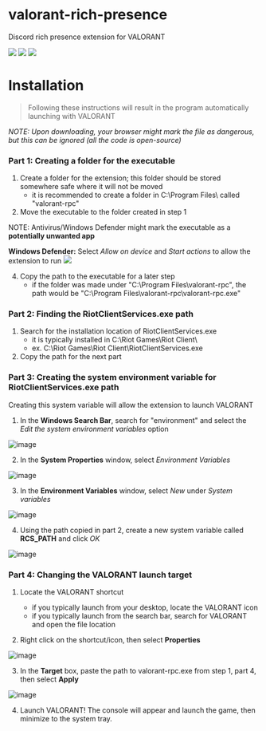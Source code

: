 # valorant-rich-presence

Discord rich presence extension for VALORANT

![](https://media.discordapp.net/attachments/357677064507228171/815690033842880552/unknown.png)
![](https://media.discordapp.net/attachments/357677064507228171/815690322591613008/unknown.png)
![](https://media.discordapp.net/attachments/357677064507228171/815690580386381834/unknown.png)

# Installation
> Following these instructions will result in the program automatically launching with VALORANT

*NOTE: Upon downloading, your browser might mark the file as dangerous, but this can be ignored (all the code is open-source)*
### Part 1: Creating a folder for the executable
1. Create a folder for the extension; this folder should be stored somewhere safe where it will not be moved
    - it is recommended to create a folder in C:\Program Files\ called "valorant-rpc"
2. Move the executable to the folder created in step 1 

NOTE: Antivirus/Windows Defender might mark the executable as a **potentially unwanted app**

**Windows Defender:** Select *Allow on device* and *Start actions* to allow the extension to run
![](https://user-images.githubusercontent.com/42125428/109581460-5439f900-7aca-11eb-86f4-26bae7bae501.png)

4. Copy the path to the executable for a later step
    - if the folder was made under "C:\Program Files\valorant-rpc", the path would be "C:\Program Files\valorant-rpc\valorant-rpc.exe"

### Part 2: Finding the RiotClientServices.exe path
1. Search for the installation location of RiotClientServices.exe
    - it is typically installed in C:\Riot Games\Riot Client\
    - ex. C:\Riot Games\Riot Client\RiotClientServices.exe
2. Copy the path for the next part

### Part 3: Creating the system environment variable for RiotClientServices.exe path
Creating this system variable will allow the extension to launch VALORANT
1. In the **Windows Search Bar**, search for "environment" and select the *Edit the system environment variables* option

![image](https://user-images.githubusercontent.com/42125428/109581495-61ef7e80-7aca-11eb-82aa-0566caf33e3f.png)

2. In the **System Properties** window, select *Environment Variables*

![image](https://user-images.githubusercontent.com/42125428/109581512-69168c80-7aca-11eb-9eb2-8b8bb2e6f2ab.png)

3. In the **Environment Variables** window, select *New* under *System variables*

![image](https://user-images.githubusercontent.com/42125428/109581530-6f0c6d80-7aca-11eb-95de-05ce21f5e1a8.png)

4. Using the path copied in part 2, create a new system variable called **RCS_PATH** and click *OK*

![image](https://user-images.githubusercontent.com/42125428/109582065-7718dd00-7acb-11eb-9476-121bb0de9c4c.png)

### Part 4: Changing the VALORANT launch target

1. Locate the VALORANT shortcut
    - if you typically launch from your desktop, locate the VALORANT icon
    - if you typically launch from the search bar, search for VALORANT and open the file location

2. Right click on the shortcut/icon, then select **Properties**

![image](https://user-images.githubusercontent.com/42125428/109582766-bdbb0700-7acc-11eb-914e-40a46e139494.png)

3. In the **Target** box, paste the path to valorant-rpc.exe from step 1, part 4, then select **Apply**

![image](https://user-images.githubusercontent.com/42125428/109582870-eba04b80-7acc-11eb-8748-7de9376a8e81.png)

4. Launch VALORANT! The console will appear and launch the game, then minimize to the system tray.
